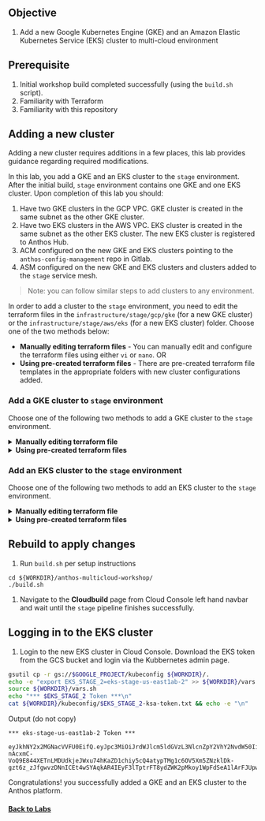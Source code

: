 ## Objective

1. Add a new Google Kubernetes Engine (GKE) and an Amazon Elastic Kubernetes Service (EKS) cluster to multi-cloud environment

## Prerequisite

1. Initial workshop build completed successfully (using the `build.sh` script).
1. Familiarity with Terraform
1. Familiarity with this repository

## Adding a new cluster

Adding a new cluster requires additions in a few places, this lab provides guidance regarding required modifications.

In this lab, you add a GKE and an EKS cluster to the `stage` environment. After the initial build, `stage` environment contains one GKE and one EKS cluster. Upon completion of this lab you should:

1. Have two GKE clusters in the GCP VPC. GKE cluster is created in the same subnet as the other GKE cluster.
1. Have two EKS clusters in the AWS VPC. EKS cluster is created in the same subnet as the other EKS cluster. The new EKS cluster is registered to Anthos Hub.
1. ACM configured on the new GKE and EKS clusters pointing to the `anthos-config-management` repo in Gitlab.
1. ASM configured on the new GKE and EKS clusters and clusters added to the `stage` service mesh.

> Note: you can follow similar steps to add clusters to any environment.

In order to add a cluster to the `stage` environment, you need to edit the terraform files in the `infrastructure/stage/gcp/gke` (for a new GKE cluster) or the `infrastructure/stage/aws/eks` (for a new EKS cluster) folder.
Choose one of the two methods below:

- **Manually editing terraform files** - You can manually edit and configure the terraform files using either `vi` or `nano`.
  OR
- **Using pre-created terraform files** - There are pre-created terraform file templates in the appropriate folders with new cluster configurations added.

### Add a GKE cluster to `stage` environment

Choose one of the following two methods to add a GKE cluster to the `stage` environment.

<details>
<summary> <b> Manually editing terraform file </b> </summary><br/>

1. In Cloud Shell, navigate to the GKE folder for the `stage` environment.

```
cd $WORKDIR/anthos-multicloud-workshop/infrastructure/stage/gcp/gke/
```

1. Edit the `main.tf` file (using `vi` or `nano`) and add a module to add a new GKE cluster.

```terraform
# GKE Stage 2
module "gke_stage_2" {
  source             = "../../../../platform_admins/shared_terraform_modules/gcp/gke/"
  subnet             = data.terraform_remote_state.stage_gcp_vpc.outputs.subnets["${var.gke1_subnet_name}"]
  suffix             = var.gke2_suffix
  zone               = var.gke2_zone
  env                = var.env
  acm_ssh_auth_key   = data.terraform_remote_state.prod_gcp_ssh_key.outputs.private_key
  acm_sync_repo      = "git@gitlab.endpoints.${data.terraform_remote_state.stage_gcp_vpc.outputs.project_id}.cloud.goog:platform-admins/anthos-config-management.git"
  hub_sa_private_key = data.terraform_remote_state.prod_gcp_hub_gsa.outputs.private_key
}
```

> Note: In this lab, you use the same subnet as the other GKE cluster.

1. Edit the `output.tf` file and add the outputs for the new GKE cluster.

```terraform
output "gke_stage_2_name" { value = "${module.gke_stage_2.name}" }
output "gke_stage_2_location" { value = "${module.gke_stage_2.location}" }
output "gke_stage_2_endpoint" { value = "${module.gke_stage_2.endpoint}" }

# Add cluster name and cluster location to the gke_list and gke_location outputs as shown below
# This list is used to add clusters to the ASM service mesh
output "gke_list" { value = [
    "${module.gke_stage_1.name}",
    "${module.gke_stage_2.name}"]
    }
output "gke_location_list" { value = [
    "${module.gke_stage_1.location}",
    "${module.gke_stage_2.location}"]
    }
```

1. Edit the `gke_variables.tf` file and add the variables.

```terraform
# The gke_suffix needs to be different between clusters in the same environment
variable "gke2_suffix" {
  type    = number
  default = 2
}

# You can also change the zone
variable "gke2_zone" {
  type    = string
  default = "c"
}
```

The changes above will add a new GKE cluster to the `stage` environment, configure ACM and add it to the ASM `stage` service mesh.

</details>

<details>
<summary> <b> Using pre-created terraform files </b> </summary><br/>

1. In Cloud Shell, navigate to the GKE folder for the `stage` environment.

```bash
cd $WORKDIR/anthos-multicloud-workshop/infrastructure/stage/gcp/gke/
```

1. Copy the pre-created terraform config files. These files already have the module, variables and outputs for the new GKE cluster.

```bash
cp main-add-cluster.tf_tmpl main.tf
cp outputs-add-cluster.tf_tmpl outputs.tf
cp ../../variables/gke_variables-add-cluster.tf_tmpl ../../variables/gke_variables.tf
```

</details>

### Add an EKS cluster to the `stage` environment

Choose one of the following two methods to add an EKS cluster to the `stage` environment.

<details>
<summary> <b> Manually editing terraform file </b> </summary><br/>

1. In Cloud Shell, navigate to the EKS folder for the `stage` environment.

```bash
cd $WORKDIR/anthos-multicloud-workshop/infrastructure/stage/aws/eks/
```

1. Edit the `main.tf` file (using `vi` or `nano`) and add a module to add a new EKS cluster.

```terraform
# EKS Stage 2
module "eks-stage-2" {
  source           = "../../../../platform_admins/shared_terraform_modules/aws/eks/"
  eks_cluster_name = var.eks2_cluster_name
  vpc_id           = data.terraform_remote_state.stage_aws_vpc.outputs.id
  private_subnets  = data.terraform_remote_state.stage_aws_vpc.outputs.private_subnets
  project_id       = data.terraform_remote_state.stage_gcp_vpc.outputs.project_id
  env              = var.env
  repo_url         = "git@gitlab.endpoints.${data.terraform_remote_state.stage_gcp_vpc.outputs.project_id}.cloud.goog:platform-admins/anthos-config-management.git"
}
```

> Note: In this lab, you use the same subnet as the other EKS cluster.

1. Edit the `output.tf` file and add the outputs for the new EKS cluster.

```terraform
# Add cluster id and to the eks_list outputs as shown below
# This list is used to add clusters to the ASM service mesh
output "eks_list" {
  value = [
    "${module.eks-stage-1.cluster_id}",
    "${module.eks-stage-2.cluster_id}"
  ]
}

output "eks2_cluster_id" {
  description = "eks2 cluster name"
  value       = module.eks-stage-2.cluster_id
}

output "eks2_cluster_endpoint" {
  description = "Endpoint for EKS control plane."
  value       = module.eks-stage-2.cluster_endpoint
}

output "eks2_cluster_security_group_id" {
  description = "Security group ids attached to the cluster control plane."
  value       = module.eks-stage-2.cluster_security_group_id
}

output "eks2_kubectl_config" {
  description = "kubectl config as generated by the module."
  value       = module.eks-stage-2.kubeconfig
}

output "eks2_config_map_aws_auth" {
  description = "A kubernetes configuration to authenticate to this EKS cluster."
  value       = module.eks-stage-2.config_map_aws_auth
}
```

1. Edit the `eks_variables.tf` file and verify that the `eks2_cluster_name` variable is present.

```terraform
variable "eks2_cluster_name" { default = "eks-stage-us-east1ab-2" }
```

> Note: The `eks2_cluster_name` variable is preconfigured for this workshop. EKS cluster name is required as tags for the subnets the cluster is in. These tags allow EKS clusters to create networking resources for example NLBs and ELBs. Learn more at the official [EKS documentation](https://docs.aws.amazon.com/eks/latest/userguide/network_reqs.html#vpc-tagging).

The changes above will add a new EKS cluster to the `stage` environment, configure ACM and add it to the ASM `stage` service mesh.

</details>

<details>
<summary> <b> Using pre-created terraform files </b> </summary><br/>

1. In Cloud Shell, navigate to the EKS folder for the `stage` environment.

```bash
cd $WORKDIR/anthos-multicloud-workshop/infrastructure/stage/aws/eks/
```

1. Copy the pre-created terraform config files. These files already have the module, variables and outputs for the new EKS cluster.

```bash
cp main-add-cluster.tf_tmpl main.tf
cp outputs-add-cluster.tf_tmpl outputs.tf
cp ../../variables/eks_variables-add-cluster.tf_tmpl ../../variables/eks_variables.tf
```

</details>

## Rebuild to apply changes

1. Run `build.sh` per setup instructions

```
cd ${WORKDIR}/anthos-multicloud-workshop/
./build.sh
```

1. Navigate to the **Cloudbuild** page from Cloud Console left hand navbar and wait until the `stage` pipeline finishes successfully.

## Logging in to the EKS cluster

1. Login to the new EKS cluster in Cloud Console. Download the EKS token from the GCS bucket and login via the Kubbernetes admin page.

```bash
gsutil cp -r gs://$GOOGLE_PROJECT/kubeconfig ${WORKDIR}/.
echo -e "export EKS_STAGE_2=eks-stage-us-east1ab-2" >> ${WORKDIR}/vars.sh
source ${WORKDIR}/vars.sh
echo "*** $EKS_STAGE_2 Token ***\n"
cat ${WORKDIR}/kubeconfig/$EKS_STAGE_2-ksa-token.txt && echo -e "\n"
```

Output (do not copy)

```
*** eks-stage-us-east1ab-2 Token ***

eyJkhNY2x2MGNacVVFU0EifQ.eyJpc3MiOiJrdWJlcm5ldGVzL3NlcnZpY2VhY2NvdW50Iiwia3ViZXJuZXRlcy5pby9zZXJ2aWNlYWNjb3VudC9uYW1lc3BhY2UiOiJkZWZhdWx0Iiwia3ViZXJuZXRlcy5pby9zZXJ2aWNlYWNjb3VudC9zZWNyZhK6QkIlMIsM13mbfhovGBDRjGPjTTT3QDPGAaCUBSWVi8ITl93i72gPP-nAcxmC-VoQ9E844XETnLMDUdkjeJWxu74hKaZD1chiy5cQ4atypTMg1c6OV5Xm5ZNzklDk-gzt6z_zJfgwvzDNnICEt4wSYAqkAR4IEyF3lTptrFT8ydZWK2pMkoy1WpFdSeA1lArFJUpwlasYnneaxIW_2GjPLW1RUcWhkS8eByYSCiZZs3AjGTCTeee1SdCsIP3SUd0OmbA1c__Y_t7W7DmHaX22mThS1hcE81eVSiF5EGCo9CZK5JvmGSl_NILjq1M3iw
```

Congratulations! you successfully added a GKE and an EKS cluster to the Anthos platform.

#### [Back to Labs](/README.md#labs)
